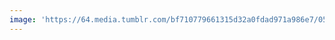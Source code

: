 ```yaml
---
image: 'https://64.media.tumblr.com/bf710779661315d32a0fdad971a986e7/05f3e6324c635134-6e/s1280x1920/5be730e176d1fc22a55f9132ef1fad27e5ad6ebb.jpg'
---
```

